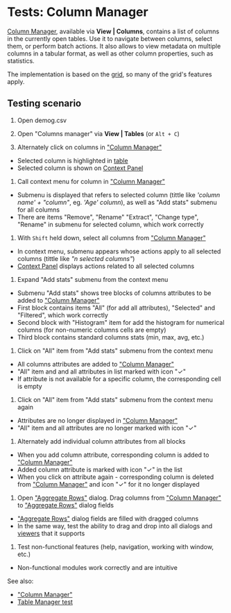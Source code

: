 <!-- TITLE: Tests: Column Manager -->
<!-- SUBTITLE: -->

# Tests: Column Manager

[Column Manager](column-manager.md), available via **View | Columns**, contains a list of columns in the currently open
tables. Use it to navigate between columns, select them, or perform batch actions. It also allows to view metadata on
multiple columns in a tabular format, as well as other column properties, such as statistics.

The implementation is based on the [grid](../visualize/viewers/grid.md), so many of the grid's features apply.

## Testing scenario

1. Open demog.csv

1. Open "Columns manager" via **View | Tables** (or ```Alt + C```)

1. Alternately click on columns in ["Column Manager"](column-manager.md)

* Selected column is highlighted in [table](../datagrok/table.md)
* Selected column is shown on [Context Panel](../datagrok/navigation/panels/panels.md#context-panel)

1. Call context menu for column in ["Column Manager"](column-manager.md)

* Submenu is displayed that refers to selected column (tittle like *'column name' + "column"*, eg. *'Age' column*), as
  well as "Add stats" submenu for all columns
* There are items "Remove", "Rename" "Extract", "Change type", "Rename" in submenu for selected column, which work
  correctly

1. With ```Shift``` held down, select all columns from ["Column Manager"](column-manager.md)

* In context menu, submenu appears whose actions apply to all selected columns (tittle like *"n selected columns"*)
* [Context Panel](../datagrok/navigation/panels/panels.md#context-panel) displays actions related to all selected columns

1. Expand "Add stats" submenu from the context menu

* Submenu "Add stats" shows tree blocks of columns attributes to be added to ["Column Manager"](column-manager.md)
* First block contains items "All" (for add all attributes), "Selected" and "Filtered", which work correctly
* Second block with "Histogram" item for add the histogram for numerical columns (for non-numeric columns cells are
  empty)
* Third block contains standard columns stats (min, max, avg, etc.)

1. Click on "All" item from "Add stats" submenu from the context menu

* All columns attributes are added to ["Column Manager"](column-manager.md)
* "All" item and and all attributes in list marked with icon "✓"
* If attribute is not available for a specific column, the corresponding cell is empty

1. Click on "All" item from "Add stats" submenu from the context menu again

* Attributes are no longer displayed in ["Column Manager"](column-manager.md)
* "All" item and all attributes are no longer marked with icon "✓"

1. Alternately add individual column attributes from all blocks

* When you add column attribute, corresponding column is added to ["Column Manager"](column-manager.md)
* Added column attribute is marked with icon "✓" in the list
* When you click on attribute again - corresponding column is deleted from ["Column Manager"](column-manager.md) and
  icon "✓" for it no longer displayed

1. Open ["Aggregate Rows"](../transform/aggregate-rows.md) dialog. Drag columns
   from ["Column Manager"](column-manager.md)
   to ["Aggregate Rows"](../transform/aggregate-rows.md) dialog fields

* ["Aggregate Rows"](../transform/aggregate-rows.md) dialog fields are filled with dragged columns
* In the same way, test the ability to drag and drop into all dialogs and [viewers](../visualize/viewers/viewers.md)
  that it
  supports

1. Test non-functional features (help, navigation, working with window, etc.)

* Non-functional modules work correctly and are intuitive

See also:

* ["Column Manager"](column-manager.md)
* [Table Manager test](../datagrok/table-manager-test.md)
